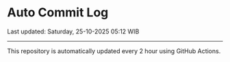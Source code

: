 # Auto Commit Log

Last updated: Saturday, 25-10-2025 05:12 WIB

---

This repository is automatically updated every 2 hour using GitHub Actions.
